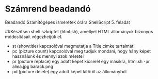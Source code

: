 # Számrend beadandó
Beadandó Számítógépes ismeretek órára ShellScript 5. feladat

##Készítsen shell szkriptet (html.sh), amellyel HTML állományok bizonyos módosításait végezhetjük el.
- st (showtitle) kapcsolóval megmutatja a Title címke tartalmát!
- pc (picture count) kapcsolóval meg tudjuk mondani, hogy hány képet használunk és mennyi azok mérete!
- pr (picture replace) egy adott képet kicserél egy másikra, html.sh -pr alma.jpg barack.png
- pd (picture delete) egy adott képet kitöröl az állományból.

